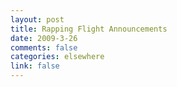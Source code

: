```yaml
--- 
layout: post
title: Rapping Flight Announcements
date: 2009-3-26
comments: false
categories: elsewhere
link: false
---
```

<object width="425" height="344"><param name="movie" value="http://www.youtube.com/v/ivjybzdXVmI&hl=en&fs=1&rel=0"></param><param name="allowFullScreen" value="true"></param><param name="allowscriptaccess" value="always"></param><embed src="http://www.youtube.com/v/ivjybzdXVmI&hl=en&fs=1&rel=0" type="application/x-shockwave-flash" allowscriptaccess="always" allowfullscreen="true" width="425" height="344"></embed></object>
